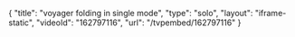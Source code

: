 {
    "title": "voyager  folding in single mode",
    "type": "solo",
    "layout": "iframe-static",
    "videoId": "162797116",
    "url": "\/tvpembed\/162797116"
}